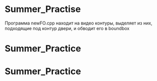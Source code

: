 # Summer_Practise

Программа newFO.cpp находит на видео контуры, выделяет из них, подходящие под контур двери, и обводит его в boundbox
# Summer_Practice
# Summer_Practice
